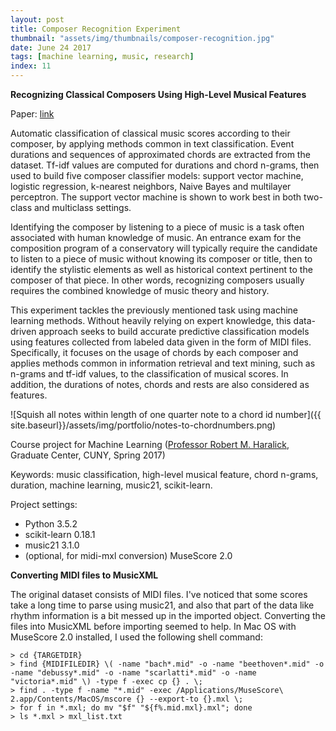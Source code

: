 ```yaml
---
layout: post
title: Composer Recognition Experiment
thumbnail: "assets/img/thumbnails/composer-recognition.jpg"
date: June 24 2017
tags: [machine learning, music, research]
index: 11
---
```


__Recognizing Classical Composers Using High-Level Musical Features__

Paper: [link](https://github.com/achimkoh/midi-classification/raw/master/midi-classification-koh.pdf)

Automatic classification of classical music scores according to their composer, by applying methods common in text classification. Event durations and sequences of approximated chords are extracted from the dataset. Tf-idf values are computed for durations and chord n-grams, then used to build five composer classifier models: support vector machine, logistic regression, k-nearest neighbors, Naive Bayes and multilayer perceptron. The support vector machine is shown to work best in both two-class and multiclass settings.

Identifying the composer by listening to a piece of music is a task often associated with human knowledge of music. An entrance exam for the composition program of a conservatory will typically require the candidate to listen to a piece of music without knowing its composer or title, then to identify the stylistic elements as well as historical context pertinent to the composer of that piece. In other words, recognizing composers usually requires the combined knowledge of music theory and history.

This experiment tackles the previously mentioned task using machine learning methods. Without heavily relying on expert knowledge, this data-driven approach seeks to build accurate predictive classification models using features collected from labeled data given in the form of MIDI files. Specifically, it focuses on the usage of chords by each composer and applies methods common in information retrieval and text mining, such as n-grams and tf-idf values, to the classification of musical scores. In addition, the durations of notes, chords and rests are also considered as features.

![Squish all notes within length of one quarter note to a chord id number]({{ site.baseurl}}/assets/img/portfolio/notes-to-chordnumbers.png)

Course project for Machine Learning ([Professor Robert M. Haralick](http://www.haralick.org), Graduate Center, CUNY, Spring 2017)

Keywords: music classification, high-level musical feature, chord n-grams, duration, machine learning, music21, scikit-learn.

Project settings:
- Python 3.5.2
- scikit-learn 0.18.1
- music21 3.1.0
- (optional, for midi-mxl conversion) MuseScore 2.0

__Converting MIDI files to MusicXML__

The original dataset consists of MIDI files. I've noticed that some scores take a long time to parse using music21, and also that part of the data like rhythm information is a bit messed up in the imported object. Converting the files into MusicXML before importing seemed to help. In Mac OS with MuseScore 2.0 installed, I used the following shell command:

``` 
> cd {TARGETDIR}  
> find {MIDIFILEDIR} \( -name "bach*.mid" -o -name "beethoven*.mid" -o -name "debussy*.mid" -o -name "scarlatti*.mid" -o -name "victoria*.mid" \) -type f -exec cp {} . \;  
> find . -type f -name "*.mid" -exec /Applications/MuseScore\ 2.app/Contents/MacOS/mscore {} --export-to {}.mxl \;  
> for f in *.mxl; do mv "$f" "${f%.mid.mxl}.mxl"; done  
> ls *.mxl > mxl_list.txt 
```
